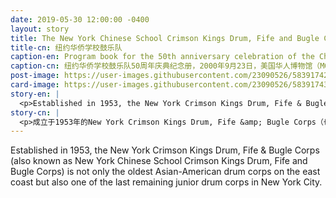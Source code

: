 ```yaml
---
date: 2019-05-30 12:00:00 -0400
layout: story
title: The New York Chinese School Crimson Kings Drum, Fife and Bugle Corps
title-cn: 纽约华侨学校鼓乐队
caption-en: Program book for the 50th anniversary celebration of the Chinatown Crimson Kings, September 23, 2000, Museum of Chinese in<br>America (MOCA) Collection
caption-cn: 纽约华侨学校鼓乐队50周年庆典纪念册，2000年9月23日，美国华人博物馆（MOCA）馆藏
post-image: https://user-images.githubusercontent.com/23090526/58391742-178fc280-8005-11e9-9bbe-cea0829ad0fc.jpg
card-image: https://user-images.githubusercontent.com/23090526/58391743-18285900-8005-11e9-9976-1ff8230d7500.jpg
story-en: |
  <p>Established in 1953, the New York Crimson Kings Drum, Fife & Bugle Corps (also known as New York Chinese School Crimson Kings Drum, Fife and Bugle Corps) is not only the oldest Asian-American drum corps on the east coast but also one of the last remaining junior drum corps in New York City. Dedicated to youth development through music and performing arts education, the Chinatown-based Corps engages youths ages 10-22 in music activities such as Sunday instrument lessons, ensemble rehearsals, as well as shows, ceremonies and parades every year throughout the tri-state area. This image features the cover of the Crimson Kings\' program book of their 50th anniversary celebration held September 23, 2000。</p>
story-cn: |
  <p>成立于1953年的New York Crimson Kings Drum, Fife &amp; Bugle Corps（也被称为纽约华侨学校鼓乐队）不仅是东海岸最老的亚裔美国人鼓乐队，而且还是最后一批活跃在纽约市的青少年鼓乐队之一。坐落于纽约唐人街，这个鼓乐队致力于通过音乐和表演艺术教育促进青少年发展，每年在三州地区范围内组织10到22岁的青少年参加音乐活动，例如周日的乐器课、合奏排练，以及演出、典礼和游行等。上图是2000年9月23日，纽约华侨学校鼓乐队50周年庆典的纪念册。</p>
---
```

Established in 1953, the New York Crimson Kings Drum, Fife & Bugle Corps (also known as New York Chinese School Crimson Kings Drum, Fife and Bugle Corps) is not only the oldest Asian-American drum corps on the east coast but also one of the last remaining junior drum corps in New York City.
